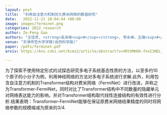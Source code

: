 ```yaml
---
layout: post
title:  "利用自注意力机制优化费米网络的数值研究"
date:   2022-11-21 18:04:44 +00:00
image: images/ferminet.png
categories: 2022_research
author: Ze-Feng Gao
authors: "王佳奇, <strong>高泽峰<sup>#</sup></strong>, 李永峰，王璐<sup>#</sup>"
venue: "天津师范大学学报(自然科学版)"
paper: /pdfs/ferminet.pdf
arxiv: https://kns.cnki.net/kcms2/article/abstract?v=XRthMH6b-fnxI3HELjZTq4roD-S4MIcR1ZTkESoMEt6qfoPY1KdjSHiVxRSl6VLw6yHZsEhNNVurMOW8E7rPW5mPRRu3wHvxCP51FVDLwvr59h5_YgUgTTz8bw7865ciytr2Nbox4aFyAtDjYHROEJZiHUBgbztD&uniplatform=NZKPT

---
```

为了探索不使用特定形式的试探态研究多电子系统基态性质的方法，以至多约10个原子的小分子为例，利用神经网络的方法对多电子系统进行求解.此外，利用包含自注意力机制的Transformer结构对费米网络（FermiNet）进行改进，并称之为Transformer-FermiNet，同时对比了Transformer结构中不同数量的隐藏单元对网络表达能力的影响，并对Transformer结构取代线性连接结构的有效性进行分析.结果表明：Transformer-FermiNet能够在保证原费米网络结果精度的同时将网络参数的规模缩减为原来的3/4.
